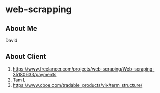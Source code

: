 # web-scrapping




## About Me
David
## About Client
1. https://www.freelancer.com/projects/web-scraping/Web-scraping-35180633/payments
1. Tam L
1. https://www.cboe.com/tradable_products/vix/term_structure/
